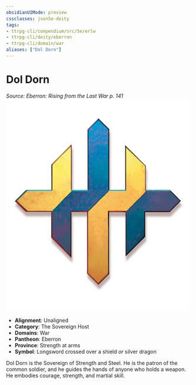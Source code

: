 ```yaml
---
obsidianUIMode: preview
cssclasses: json5e-deity
tags:
- ttrpg-cli/compendium/src/5e/erlw
- ttrpg-cli/deity/eberron
- ttrpg-cli/domain/war
aliases: ["Dol Dorn"]
---
```

# Dol Dorn
*Source: Eberron: Rising from the Last War p. 141* 
![The Sovereign Host](Misc%20Files/CLI/compendium/deities/img/erlw-the-sovereign-host.webp#symbol)

- **Alignment**: Unaligned
- **Category**: The Sovereign Host
- **Domains**: War
- **Pantheon**: Eberron
- **Province**: Strength at arms
- **Symbol**: Longsword crossed over a shield *or* silver dragon

Dol Dorn is the Sovereign of Strength and Steel. He is the patron of the common soldier, and he guides the hands of anyone who holds a weapon. He embodies courage, strength, and martial skill.